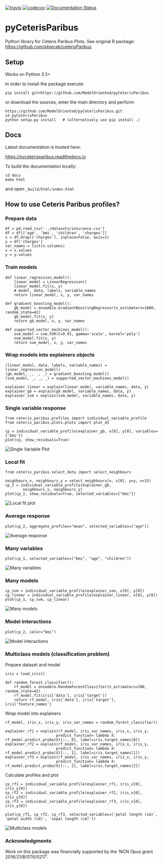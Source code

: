
[![travis](https://travis-ci.org/ModelOriented/pyCeterisParibus.svg?branch=master)](https://travis-ci.org/ModelOriented/pyCeterisParibus)
[![codecov](https://codecov.io/gh/ModelOriented/pyCeterisParibus/branch/master/graph/badge.svg)](https://codecov.io/gh/ModelOriented/pyCeterisParibus)
[![Documentation Status](https://readthedocs.org/projects/pyceterisparibus/badge/?version=latest)](https://pyceterisparibus.readthedocs.io/en/latest/?badge=latest)

# pyCeterisParibus
Python library for Ceteris Paribus Plots. See original R package: https://github.com/pbiecek/ceterisParibus

## Setup
Works on Python 3.5+

In order to install the package execute:
```
pip install git+https://github.com/ModelOriented/pyCeterisParibus
```
or download the sources, enter the main directory and perform:
```
https://github.com/ModelOriented/pyCeterisParibus.git
cd pyCeterisParibus
python setup.py install   # (alternatively use pip install .)
```

## Docs
Latest documentation is hosted here: 

https://pyceterisparibus.readthedocs.io

To build the documentation locally:
```
cd docs
make html
```
and open `_build/html/index.html`


## How to use Ceteris Paribus profiles?

### Prepare data
```
df = pd.read_csv('../datasets/insurance.csv')
df = df[['age', 'bmi', 'children', 'charges']]
x = df.drop(['charges'], inplace=False, axis=1)
y = df['charges']
var_names = list(x.columns)
x = x.values
y = y.values
```

### Train models
```
def linear_regression_model():
    linear_model = LinearRegression()
    linear_model.fit(x, y)
    # model, data, labels, variable_names
    return linear_model, x, y, var_names

def gradient_boosting_model():
    gb_model = ensemble.GradientBoostingRegressor(n_estimators=1000, random_state=42)
    gb_model.fit(x, y)
    return gb_model, x, y, var_names

def supported_vector_machines_model():
    svm_model = svm.SVR(C=0.01, gamma='scale', kernel='poly')
    svm_model.fit(x, y)
    return svm_model, x, y, var_names
```

### Wrap models into explainers objects
```
(linear_model, data, labels, variable_names) = linear_regression_model()
(gb_model, _, _, _) = gradient_boosting_model()
(svm_model, _, _, _) = supported_vector_machines_model()

explainer_linear = explain(linear_model, variable_names, data, y)
explainer_gb = explain(gb_model, variable_names, data, y)
explainer_svm = explain(svm_model, variable_names, data, y)
```

### Single variable response

```
from ceteris_paribus.profiles import individual_variable_profile
from ceteris_paribus.plots.plots import plot_d3

cp = individual_variable_profile(explainer_gb, x[0], y[0], variables={'bmi'})
plot(cp, show_residuals=True)
```
![Single Variable Plot](misc/single_variable_plot.png)


### Local fit

```
from ceteris_paribus.select_data import select_neighbours

neighbours_x, neighbours_y = select_neighbours(x, x[0], y=y, n=15)
cp_2 = individual_variable_profile(explainer_gb,
        neighbours_x, neighbours_y)
plot(cp_2, show_residuals=True, selected_variables=["bmi"])
```
![Local fit plot](misc/local_fit.png)


### Average response

```
plot(cp_2, aggregate_profiles="mean", selected_variables=["age"])
```
![Average response](misc/average_response.png)



### Many variables

```
plot(cp_1, selected_variables=["bmi", "age", "children"])
```
![Many variables](misc/many_variables.png)


### Many models
```
cp_svm = individual_variable_profile(explainer_svm, x[0], y[0])
cp_linear = individual_variable_profile(explainer_linear, x[0], y[0])
plot(cp_1, cp_svm, cp_linear)
```
![Many models](misc/many_models.png)

### Model interactions
```
plot(cp_2, color="bmi")
```
![Model interactions](misc/color_by_default.png)

### Multiclass models (classification problem)
Prepare dataset and model
```
iris = load_iris()

def random_forest_classifier():
    rf_model = ensemble.RandomForestClassifier(n_estimators=100, random_state=42)
    rf_model.fit(iris['data'], iris['target'])
    return rf_model, iris['data'], iris['target'], iris['feature_names']
```

Wrap model into explainers
```
rf_model, iris_x, iris_y, iris_var_names = random_forest_classifier()

explainer_rf1 = explain(rf_model, iris_var_names, iris_x, iris_y,
                       predict_function= lambda X: rf_model.predict_proba(X)[::, 0], label=iris.target_names[0])
explainer_rf2 = explain(rf_model, iris_var_names, iris_x, iris_y,
                       predict_function= lambda X: rf_model.predict_proba(X)[::, 1], label=iris.target_names[1])
explainer_rf3 = explain(rf_model, iris_var_names, iris_x, iris_y,
                       predict_function= lambda X: rf_model.predict_proba(X)[::, 2], label=iris.target_names[2])
```

Calculate profiles and plot
```
cp_rf1 = individual_variable_profile(explainer_rf1, iris_x[0], iris_y[0])
cp_rf2 = individual_variable_profile(explainer_rf2, iris_x[0], iris_y[0])
cp_rf3 = individual_variable_profile(explainer_rf3, iris_x[0], iris_y[0])

plot(cp_rf1, cp_rf2, cp_rf3, selected_variables=['petal length (cm)', 'petal width (cm)', 'sepal length (cm)'])
```
![Multiclass models](misc/multiclass_models.png)


### Acknowledgments
Work on this package was financially supported by the ‘NCN Opus grant 2016/21/B/ST6/0217’.
